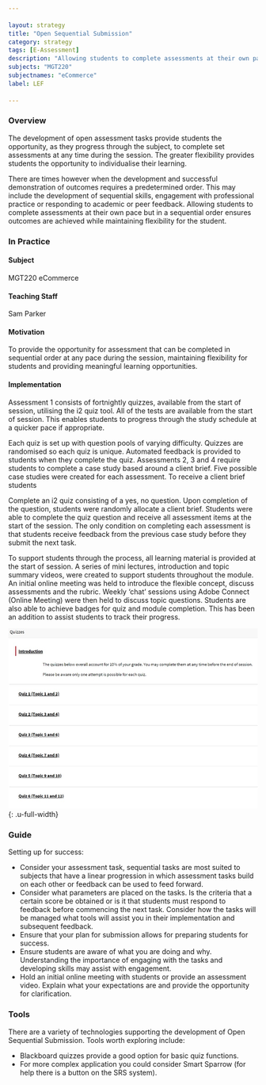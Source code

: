 ```yaml
---

layout: strategy
title: "Open Sequential Submission"
category: strategy
tags: [E-Assessment]
description: "Allowing students to complete assessments at their own pace but in a sequential order."
subjects: "MGT220"
subjectnames: "eCommerce"
label: LEF

---
```


### Overview

The development of open assessment tasks provide students the opportunity, as they progress through the subject, to complete set assessments at any time during the session. The greater flexibility provides students the opportunity to individualise their learning.

There are times however when the development and successful demonstration of outcomes requires a predetermined order. This may include the development of sequential skills, engagement with professional practice or responding to academic or peer feedback. Allowing students to complete assessments at their own pace but in a sequential order ensures outcomes are achieved while maintaining flexibility for the student.

### In Practice
<div class="u-release practice" >

<div class="practice-item">
<div class="practice-content" markdown="1">

#### Subject

MGT220 eCommerce

#### Teaching Staff

Sam Parker

#### Motivation

To provide the opportunity for assessment that can be completed in sequential order at any pace during the session, maintaining flexibility for students and providing meaningful learning opportunities.

#### Implementation

Assessment 1 consists of fortnightly quizzes, available from the start of session, utilising the i2 quiz tool. All of the tests are available from the start of session. This enables students to progress through the study schedule at a quicker pace if appropriate.

Each quiz is set up with question pools of varying difficulty. Quizzes are randomised so each quiz is unique. Automated feedback is provided to students when they complete the quiz. Assessments 2, 3 and 4 require students to complete a case study based around a client brief. Five possible case studies were created for each assessment. To receive a client brief students

Complete an i2 quiz consisting of a yes, no question. Upon completion of the question, students were randomly allocate a client brief. Students were able to complete the quiz question and receive all assessment items at the start of the session. The only condition on completing each assessment is that students receive feedback from the previous case study before they submit the next task.

To support students through the process, all learning material is provided at the start of session. A series of mini lectures, introduction and topic summary videos, were created to support students throughout the module. An initial online meeting was held to introduce the flexible concept, discuss assessments and the rubric. Weekly ‘chat’ sessions using Adobe Connect (Online Meeting) were then held to discuss topic questions. Students are also able to achieve badges for quiz and module completion. This has been an addition to assist students to track their progress.

![Screenshot of the Quiz structure](../images/practices/open-sequential-submission-MGT220.jpg){: .u-full-width}


</div>
</div>
</div>

### Guide

Setting up for success:
- Consider your assessment task, sequential tasks are most suited to subjects that have a linear progression in which assessment tasks build on each other or feedback can be used to feed forward.
- Consider what parameters are placed on the tasks. Is the criteria that a certain score be obtained or is it that students must respond to feedback before commencing the next task.
Consider how the tasks will be managed what tools will assist you in their implementation and subsequent feedback.
- Ensure that your plan for submission allows for preparing students for success.
- Ensure students are aware of what you are doing and why. Understanding the importance of engaging with the tasks and developing skills may assist with engagement.
- Hold an initial online meeting with students or provide an assessment video. Explain what your expectations are and provide the opportunity for clarification.

### Tools

There are a variety of technologies supporting the development of Open Sequential Submission. Tools worth exploring include:

- Blackboard quizzes provide a good option for basic quiz functions.
- For more complex application you could consider Smart Sparrow (for help there is a button on the SRS system).
